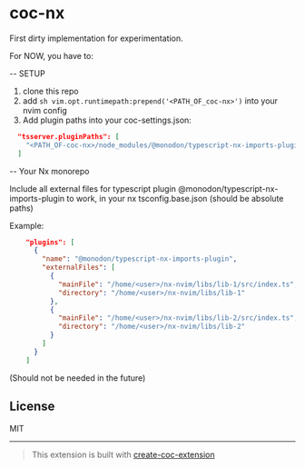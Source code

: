 # coc-nx

First dirty implementation for experimentation.

For NOW, you have to:

-- SETUP

1. clone this repo
2. add `sh vim.opt.runtimepath:prepend('<PATH_OF_coc-nx>')` into your nvim config
3. Add plugin paths into your coc-settings.json:

```json
  "tsserver.pluginPaths": [
    "<PATH_OF-coc-nx>/node_modules/@monodon/typescript-nx-imports-plugin/"
  ]
```

-- Your Nx monorepo

Include all external files for typescript plugin @monodon/typescript-nx-imports-plugin to work, in your nx tsconfig.base.json (should be absolute paths)

Example:

```json
    "plugins": [
      {
        "name": "@monodon/typescript-nx-imports-plugin",
        "externalFiles": [
          {
            "mainFile": "/home/<user>/nx-nvim/libs/lib-1/src/index.ts",
            "directory": "/home/<user>/nx-nvim/libs/lib-1"
          },
          {
            "mainFile": "/home/<user>/nx-nvim/libs/lib-2/src/index.ts",
            "directory": "/home/<user>/nx-nvim/libs/lib-2"
          }
        ]
      }
    ]

```

(Should not be needed in the future)

## License

MIT

---

> This extension is built with [create-coc-extension](https://github.com/fannheyward/create-coc-extension)
